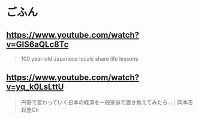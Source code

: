 # ごふん

## https://www.youtube.com/watch?v=GlS6aQLc8Tc

> 100 year-old Japanese locals share life lessons 

## https://www.youtube.com/watch?v=yq_k0LsLttU

> 円安で変わっていく日本の経済を一般家庭で置き換えてみたら…｜岡本吉起塾Ch 
